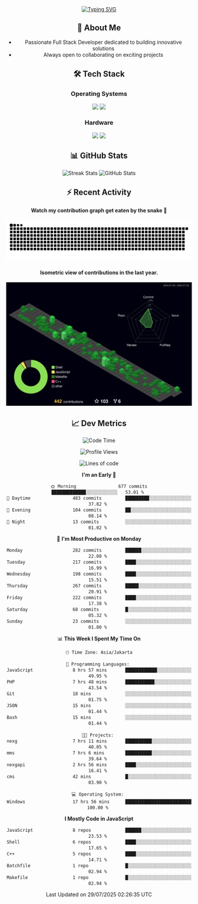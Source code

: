 <div align="center" style="max-width: 900px; margin: auto;">
<a href="https://github.com/thunderkex">
  <img src="https://readme-typing-svg.herokuapp.com?font=Fira+Code&pause=1000&center=true&vCenter=true&width=435&lines=Ha+ha!+I+am+here!;Told+you+a+storm+was+coming!" alt="Typing SVG" />
</a>

## 👋 About Me
- Passionate Full Stack Developer dedicated to building innovative solutions
- Always open to collaborating on exciting projects

## 🛠️ Tech Stack
### Operating Systems
<a href="#"><img src="https://img.shields.io/badge/Linux-FCC624?style=flat&logo=linux&logoColor=black"></a>
<a href="#"><img src="https://img.shields.io/badge/Windows-0078D6?style=flat&logo=windows&logoColor=white"></a>

### Hardware
<a href="#"><img src="https://img.shields.io/badge/Raspberry%20Pi-C51A4A?style=flat&logo=raspberrypi&logoColor=white"></a>
<a href="#"><img src="https://img.shields.io/badge/Arduino-00979D?style=flat&logo=Arduino&logoColor=white"></a>

## 📊 GitHub Stats
<div align="center">
  <img src="https://streak-stats.demolab.com?user=thunderkex&theme=tokyonight-duo&border_radius=20" alt="Streak Stats" />
  <img src="https://github-readme-stats.vercel.app/api?username=thunderkex&show_icons=true&theme=tokyonight&border_radius=20" alt="GitHub Stats" />
</div>

## ⚡ Recent Activity
<h4>Watch my contribution graph get eaten by the snake 🐍</h4>
<img width="600em" alt="thunderkex's Github commit snake" src="https://raw.githubusercontent.com/thunderkex/thunderkex/output/grid-snake-ov.svg" />

<h4>Isometric view of contributions in the last year.</h4>
<a href="./profile-3d-contrib/profile-night-green.svg">
	<img width="600em" src="./profile-3d-contrib/profile-night-green.svg">
</a>

## 📈 Dev Metrics
<!--START_SECTION:waka-->
![Code Time](http://img.shields.io/badge/Code%20Time-1%2C441%20hrs%2042%20mins-blue)

![Profile Views](http://img.shields.io/badge/Profile%20Views-1-blue)

![Lines of code](https://img.shields.io/badge/From%20Hello%20World%20I%27ve%20Written-3.4%20million%20lines%20of%20code-blue)

**I'm an Early 🐤** 

```text
🌞 Morning                677 commits         █████████████░░░░░░░░░░░░   53.01 % 
🌆 Daytime                483 commits         █████████░░░░░░░░░░░░░░░░   37.82 % 
🌃 Evening                104 commits         ██░░░░░░░░░░░░░░░░░░░░░░░   08.14 % 
🌙 Night                  13 commits          ░░░░░░░░░░░░░░░░░░░░░░░░░   01.02 % 
```
📅 **I'm Most Productive on Monday** 

```text
Monday                   282 commits         ██████░░░░░░░░░░░░░░░░░░░   22.08 % 
Tuesday                  217 commits         ████░░░░░░░░░░░░░░░░░░░░░   16.99 % 
Wednesday                198 commits         ████░░░░░░░░░░░░░░░░░░░░░   15.51 % 
Thursday                 267 commits         █████░░░░░░░░░░░░░░░░░░░░   20.91 % 
Friday                   222 commits         ████░░░░░░░░░░░░░░░░░░░░░   17.38 % 
Saturday                 68 commits          █░░░░░░░░░░░░░░░░░░░░░░░░   05.32 % 
Sunday                   23 commits          ░░░░░░░░░░░░░░░░░░░░░░░░░   01.80 % 
```


📊 **This Week I Spent My Time On** 

```text
🕑︎ Time Zone: Asia/Jakarta

💬 Programming Languages: 
JavaScript               8 hrs 57 mins       ████████████░░░░░░░░░░░░░   49.95 % 
PHP                      7 hrs 48 mins       ███████████░░░░░░░░░░░░░░   43.54 % 
Git                      18 mins             ░░░░░░░░░░░░░░░░░░░░░░░░░   01.75 % 
JSON                     15 mins             ░░░░░░░░░░░░░░░░░░░░░░░░░   01.44 % 
Bash                     15 mins             ░░░░░░░░░░░░░░░░░░░░░░░░░   01.44 % 

🐱‍💻 Projects: 
nexg                     7 hrs 11 mins       ██████████░░░░░░░░░░░░░░░   40.05 % 
mms                      7 hrs 6 mins        ██████████░░░░░░░░░░░░░░░   39.64 % 
nexgapi                  2 hrs 56 mins       ████░░░░░░░░░░░░░░░░░░░░░   16.41 % 
cms                      42 mins             █░░░░░░░░░░░░░░░░░░░░░░░░   03.90 % 

💻 Operating System: 
Windows                  17 hrs 56 mins      █████████████████████████   100.00 % 
```

**I Mostly Code in JavaScript** 

```text
JavaScript               8 repos             ██████░░░░░░░░░░░░░░░░░░░   23.53 % 
Shell                    6 repos             ████░░░░░░░░░░░░░░░░░░░░░   17.65 % 
C++                      5 repos             ████░░░░░░░░░░░░░░░░░░░░░   14.71 % 
Batchfile                1 repo              █░░░░░░░░░░░░░░░░░░░░░░░░   02.94 % 
Makefile                 1 repo              █░░░░░░░░░░░░░░░░░░░░░░░░   02.94 % 
```




 Last Updated on 29/07/2025 02:26:35 UTC
<!--END_SECTION:waka-->
</div>
